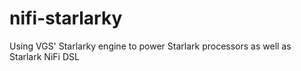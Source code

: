 # nifi-starlarky
Using VGS' Starlarky engine to power Starlark processors as well as Starlark NiFi DSL 
